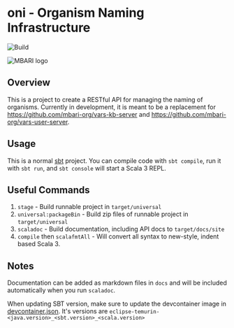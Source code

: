 # oni - Organism Naming Infrastructure

![Build](https://github.com/mbari-org/oni/actions/workflows/test.yml/badge.svg)

![MBARI logo](src/docs/images/logo-mbari-3b.png)

## Overview

This is a project to create a RESTful API for managing the naming of organisms. Currently in development, it is meant to be a replacement for <https://github.com/mbari-org/vars-kb-server> and <https://github.com/mbari-org/vars-user-server>. 

## Usage

This is a normal [sbt](https://www.scala-sbt.org) project. You can compile code with `sbt compile`, run it with `sbt run`, and `sbt console` will start a Scala 3 REPL.

## Useful Commands

1. `stage` - Build runnable project in `target/universal`
2. `universal:packageBin` - Build zip files of runnable project in `target/universal`
3. `scaladoc` - Build documentation, including API docs to `target/docs/site`
4. `compile` then `scalafmtAll` - Will convert all syntax to new-style, indent based Scala 3.


## Notes

Documentation can be added as markdown files in `docs` and will be included automatically when you run `scaladoc`.

When updating SBT version, make sure to update the devcontainer image in [devcontainer.json](.devcontainer/devcontainer.json). It's versions are `eclipse-temurin-<java.version>_<sbt.version>_<scala.version>`
